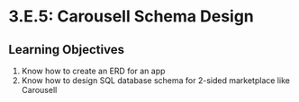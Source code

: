 # 3.E.5: Carousell Schema Design

## Learning Objectives

1. Know how to create an ERD for an app
2. Know how to design SQL database schema for 2-sided marketplace like Carousell
